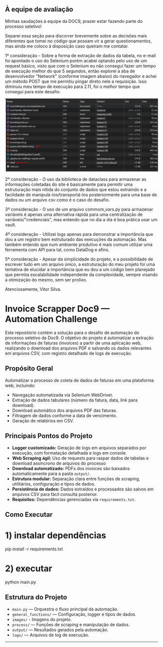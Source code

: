 ## À equipe de avaliação

Minhas saudações à equipe da DOC9, prazer estar fazendo parte do processo seletivo!

Separei essa seção para discorrer brevemente sobre as decisões mais diferentes que tomei no código que possam vir a gerar questionamentos, mas ainda me coloco à disposição caso queiram me contatar.

1º consideração - Sobre a forma de extração de dados da tabela, no e-mail foi apontado o uso do Selenium porém acabei optando pelo uso de um request básico, visto que com o Selenium eu não consegui fazer um tempo de execução melhor do que 5 segundos, então explorei a aba de desenvolvedor "Network" (conforme imagem abaixo) do navegador e achei um método POST que me permitiu pingar direto nele a requisição. Isso diminuiu meu tempo de execução para 2.11, foi o melhor tempo que consegui para este desafio.

![Print Console](./images/console.png)

2º consideração - O uso da biblioteca de dataclass para armazenar as informações coletadas do site é basicamente para permitir uma estruturação mais nítida do conjunto de dados que estou extraindo e a facilidade de manipulá-los/transportá-los posteriormente para uma base de dados ou um arquivo csv como é o caso do desafio.

3º consideração - O uso de um arquivo commom_vars.py para armazenar variáveis é apenas uma alternativa rápida para uma centralização de variáveis/"credenciais", mas entendo que no dia a dia é boa prática usar um vault.

4º consideração - Utilizei logs apenas para demonstrar a importância que dou a um registro bem estruturado das execuções da automação. Mas também entendo que num ambiente produtivo é mais comum utilizar uma ferramenta com API para tal, como DataDog e afins.

5º consideração - Apesar da simplicidade do projeto, e a possibilidade de escrever tudo em um arquivo único, a estruturação do meu projeto foi uma tentativa de elucidar a importância que eu dou a um código bem planejado que permita escalabilidade independente da complexidade, sempre visando a otimização do mesmo, sem ser prolixo.


Atenciosamente, Vitor Silva.
<!-- Espaço reservado para comentários da equipe de avaliação -->

# Invoice Scrapper Doc9 — Automation Challenge

Este repositório contém a solução para o desafio de automação do processo seletivo da Doc9. O objetivo do projeto é automatizar a extração de informações de faturas (invoices) a partir de uma aplicação web, realizando o download dos arquivos PDF e salvando os dados relevantes em arquivos CSV, com registro detalhado de logs de execução.

## Propósito Geral

Automatizar o processo de coleta de dados de faturas em uma plataforma web, incluindo:
- Navegação automatizada via Selenium WebDriver.
- Extração de dados tabulares (número da fatura, data, link para download).
- Download automático dos arquivos PDF das faturas.
- Filtragem de dados conforme a data de vencimento.
- Geração de relatórios em CSV.

## Principais Pontos do Projeto

- **Logger customizado:** Geração de logs em arquivos separados por execução, com formatação detalhada e logs em console.
- **Web Scraping ágil:** Uso de requests para raspar dados de tabelas e download assíncrono de arquivos do processo
- **Download automatizado:** PDFs dos invoices são baixados automaticamente para a pasta `output/`.
- **Estrutura modular:** Separação clara entre funções de scraping, utilitários, configuração e tipos de dados.
- **Persistência de dados:** Dados extraídos e processados são salvos em arquivos CSV para fácil consulta posterior.
- **Requisitos:** Dependências gerenciadas via `requirements.txt`.

## Como Executar
# 1) instalar dependências
pip install -r requirements.txt
# 2) executar
python main.py

## Estrutura do Projeto

- `main.py` — Orquestra o fluxo principal da automação.
- `general_functions/` — Configuração, logger e tipos de dados.
- `images/` - Imagens do projeto.
- `process/` — Funções de scraping e manipulação de dados.
- `output/` — Resultados gerados pela automação.
- `logs/` — Arquivos de log de execução.

---